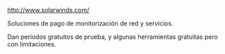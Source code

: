 http://www.solarwinds.com/

Soluciones de pago de monitorización de red y servicios.

Dan periodos gratuitos de prueba, y algunas herramientas gratuitas pero con limitaciones.
